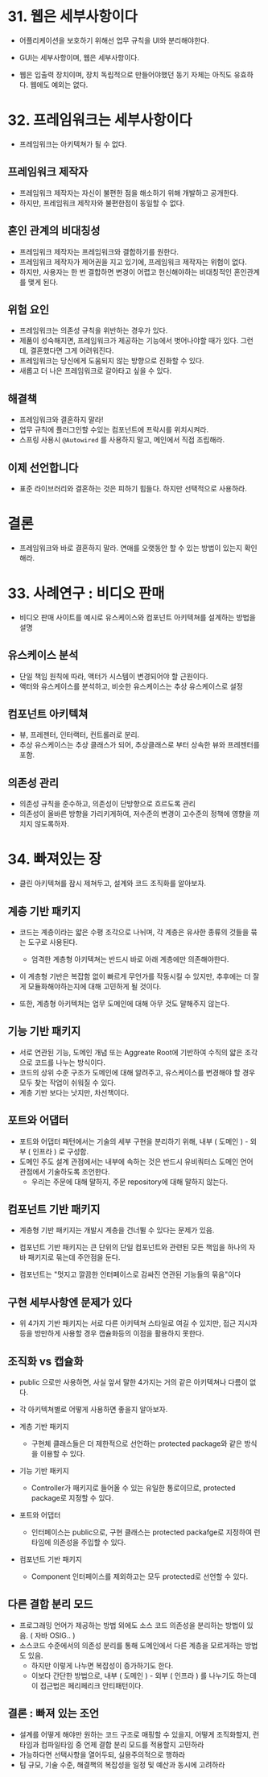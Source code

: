 # 31. 웹은 세부사항이다

-   어플리케이션을 보호하기 위해선 업무 규칙을 UI와 분리해야한다.

-   GUI는 세부사항이며, 웹은 세부사항이다.
-   웹은 입출력 장치이며, 장치 독립적으로 만들어야했던 동기 자체는 아직도 유효하다. 웹에도 예외는 없다.



# 32. 프레임워크는 세부사항이다

-   프레임워크는 아키텍쳐가 될 수 없다.

    

## 프레임워크 제작자

-   프레임워크 제작자는 자신이 불편한 점을 해소하기 위해 개발하고 공개한다.
-   하지만, 프레임워크 제작자와 불편한점이 동일할 수 없다.



## 혼인 관계의 비대칭성

-   프레임워크 제작자는 프레임워크와 결합하기를 원한다.
-   프레임워크 제작자가 제어권을 지고 있기에, 프레임워크 제작자는 위험이 없다.
-   하지만, 사용자는 한 번 결합하면 변경이 어렵고 헌신해야하는 비대칭적인 혼인관계를 맺게 된다.



## 위험 요인

-   프레임워크는 의존성 규칙을 위반하는 경우가 있다.
-   제품이 성숙해지면, 프레임워크가 제공하는 기능에서 벗어나야할 때가 있다. 그런데, 결혼했다면 그게 어려워진다.
-   프레임워크는 당신에게 도움되지 않는 방향으로 진화할 수 있다.
-   새롭고 더 나은 프레임워크로 갈아타고 싶을 수 있다.



## 해결책

-   프레임워크와 결혼하지 말라!
-   업무 규칙에 플러그인할 수있는 컴포넌트에 프락시를 위치시켜라.
-   스프링 사용시 `@Autowired` 를 사용하지 말고, 메인에서 직접 조립해라.



## 이제 선언합니다

-   표준 라이브러리와 결혼하는 것은 피하기 힘들다. 하지만 선택적으로 사용하라.



# 결론

-   프레임워크와 바로 결혼하지 말라. 연애를 오랫동안 할 수 있는 방법이 있는지 확인해라.



# 33. 사례연구 : 비디오 판매

-   비디오 판매 사이트를 예시로 유스케이스와 컴포넌트 아키텍쳐를 설계하는 방법을 설명



## 유스케이스 분석

-   단일 책임 원칙에 따라, 액터가 시스템이 변경되어야 할 근원이다.
-   액터와 유스케이스를 분석하고, 비슷한 유스케이스는 추상 유스케이스로 설정



## 컴포넌트 아키텍쳐

-   뷰, 프레젠터, 인터랙터, 컨트롤러로 분리.
-   추상 유스케이스는 추상 클래스가 되어, 추상클래스로 부터 상속한 뷰와 프레젠터를 포함.



## 의존성 관리

-   의존성 규칙을 준수하고, 의존성이 단방향으로 흐르도록 관리
-   의존성이 올바른 방향을 가리키게하여, 저수준의 변경이 고수준의 정책에 영향을 끼치지 않도록하자.



# 34. 빠져있는 장

-   클린 아키텍쳐를 잠시 제쳐두고, 설계와 코드 조직화를 알아보자.



## 계층 기반 패키지

-   코드는 계층이라는 얇은 수평 조각으로 나뉘며, 각 계층은 유사한 종류의 것들을 묶는 도구로 사용된다.
    -   엄격한 계층형 아키텍쳐는 반드시 바로 아래 계층에만 의존해야한다.
-   이 계층형 기반은 복잡함 없이 빠르게 무언가를 작동시킬 수 있지만, 추후에는 더 잘게 모듈화해야하는지에 대해 고민하게 될 것이다.

-   또한, 계층형 아키텍처는 업무 도메인에 대해 아무 것도 말해주지 않는다.



## 기능 기반 패키지

-   서로 연관된 기능, 도메인 개념 또는 Aggreate Root에 기반하여 수직의 얇은 조각으로 코드를 나누는 방식이다.
-   코드의 상위 수준 구조가 도메인에 대해 알려주고, 유스케이스를 변경해야 할 경우 모두 찾는 작업이 쉬워질 수 있다.
-   계층 기반 보다는 낫지만, 차선책이다.



## 포트와 어댑터

-   포트와 어댑터 패턴에서는 기술의 세부 구현을 분리하기 위해, 내부 ( 도메인 ) - 외부 ( 인프라 ) 로 구성함.
-   도메인 주도 설계 관점에서는 내부에 속하는 것은 반드시 유비쿼터스 도메인 언어 관점에서 기술하도록 조언한다.
    -   우리는 주문에 대해 말하지, 주문 repository에 대해 말하지 않는다.



## 컴포넌트 기반 패키지

-   계층형 기반 패키지는 개발시 계층을 건너뛸 수 있다는 문제가 있음.
-   컴포넌트 기반 패키지는 큰 단위의 단일 컴포넌트와 관련된 모든 책임을 하나의 자바 패키지로 묶는데 주안점을 둔다.

-   컴포넌트는 "멋지고 깔끔한 인터페이스로 감싸진 연관된 기능들의 묶음"이다

    

## 구현 세부사항엔 문제가 있다

-   위 4가지 기반 패키지는 서로 다른 아키텍쳐 스타일로 여길 수 있지만, 접근 지시자등을 방만하게 사용할 경우 캡슐화등의 이점을 활용하지 못한다.



## 조직화 vs 캡슐화

-   public 으로만 사용하면, 사실 앞서 말한 4가지는 거의 같은 아키텍쳐나 다름이 없다.
-   각 아키텍쳐별로 어떻게 사용하면 좋을지 알아보자.

-   계층 기반 패키지
    -   구현체 클래스들은 더 제한적으로 선언하는 protected package와 같은 방식을 이용할 수 있다.
-   기능 기반 패키지
    -   Controller가 패키지로 들어올 수 있는 유일한 통로이므로, protected package로 지정할 수 있다.
-   포트와 어댑터
    -   인터페이스는 public으로, 구현 클래스는 protected packafge로 지정하여 런타임에 의존성을 주입할 수 있다.
-   컴포넌트 기반 패키지
    -   Component 인터페이스를 제외하고는 모두 protected로 선언할 수 있다.



## 다른 결합 분리 모드

-   프로그래밍 언어가 제공하는 방법 외에도 소스 코드 의존성을 분리하는 방법이 있음. ( 자바 OSIG.. )
-   소스코드 수준에서의 의존성 분리를 통해 도메인에서 다른 계층을 모르게하는 방법도 있음.
    -   하지만 이렇게 나누면 복잡성이 증가하기도 한다.
    -   이보다 간단한 방법으로, 내부 ( 도메인 ) - 외부 ( 인프라 ) 를 나누기도 하는데 이 접근법은 페리페리크 안티패턴이다.



## 결론 : 빠져 있는 조언

-   설계를 어떻게 해야만 원하는 코드 구조로 매핑할 수 있을지, 어떻게 조직화할지, 런타임과 컴파일타임 중 언제 결합 분리 모드를 적용할지 고민하라
-   가능하다면 선택사항을 열어두되, 실용주의적으로 행하라
-   팀 규모, 기술 수준, 해결책의 복잡성을 일정 및 예산과 동시에 고려하라


